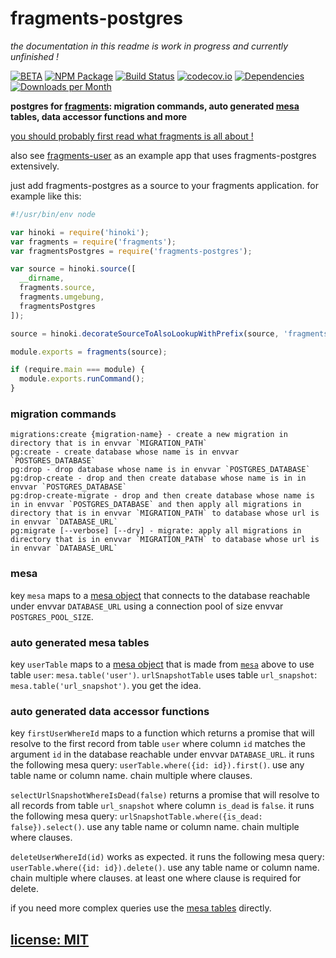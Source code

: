 # fragments-postgres

*the documentation in this readme is work in progress and currently unfinished !*

[![BETA](http://img.shields.io/badge/Stability-BETA-orange.svg?style=flat)]()
[![NPM Package](https://img.shields.io/npm/v/fragments-postgres.svg?style=flat)](https://www.npmjs.org/package/fragments-postgres)
[![Build Status](https://travis-ci.org/snd/fragments-postgres.svg?branch=master)](https://travis-ci.org/snd/fragments-postgres/branches)
[![codecov.io](http://codecov.io/github/snd/fragments-postgres/coverage.svg?branch=master)](http://codecov.io/github/snd/fragments-postgres?branch=master)
[![Dependencies](https://david-dm.org/snd/fragments-postgres.svg)](https://david-dm.org/snd/fragments-postgres)
[![Downloads per Month](https://img.shields.io/npm/dm/fragments-postgres.svg?style=flat)](https://www.npmjs.org/package/fragments-postgres)

**postgres for [fragments](https://github.com/snd/fragments): migration commands, auto generated [mesa](https://github.com/snd/mesa) tables, data accessor functions and more**

[you should probably first read what fragments is all about !](https://github.com/snd/fragments)

also see [fragments-user](https://github.com/snd/fragments-user)
as an example app that uses fragments-postgres extensively.

just add fragments-postgres as a source to your fragments application. for example like this:
``` javascript
#!/usr/bin/env node

var hinoki = require('hinoki');
var fragments = require('fragments');
var fragmentsPostgres = require('fragments-postgres');

var source = hinoki.source([
  __dirname,
  fragments.source,
  fragments.umgebung,
  fragmentsPostgres
]);

source = hinoki.decorateSourceToAlsoLookupWithPrefix(source, 'fragments_');

module.exports = fragments(source);

if (require.main === module) {
  module.exports.runCommand();
}
```

### migration commands

```
migrations:create {migration-name} - create a new migration in directory that is in envvar `MIGRATION_PATH`
pg:create - create database whose name is in envvar `POSTGRES_DATABASE`
pg:drop - drop database whose name is in envvar `POSTGRES_DATABASE`
pg:drop-create - drop and then create database whose name is in in envvar `POSTGRES_DATABASE`
pg:drop-create-migrate - drop and then create database whose name is in in envvar `POSTGRES_DATABASE` and then apply all migrations in directory that is in envvar `MIGRATION_PATH` to database whose url is in envvar `DATABASE_URL`
pg:migrate [--verbose] [--dry] - migrate: apply all migrations in directory that is in envvar `MIGRATION_PATH` to database whose url is in envvar `DATABASE_URL`
```

### mesa

key `mesa` maps to a [mesa object](https://github.com/snd/mesa) that connects
to the database reachable under envvar `DATABASE_URL` using a connection pool
of size envvar `POSTGRES_POOL_SIZE`.

### auto generated mesa tables

key `userTable` maps to a [mesa object](https://github.com/snd/mesa)
that is made from [`mesa`](#mesa) above to use table `user`: `mesa.table('user')`.
`urlSnapshotTable` uses table `url_snapshot`: `mesa.table('url_snapshot')`.
you get the idea.

### auto generated data accessor functions

key `firstUserWhereId` maps to a function which
returns a promise that will resolve to the first
record from table `user` where column `id` matches the argument `id`
in the database reachable under envvar `DATABASE_URL`.
it runs the following mesa query: `userTable.where({id: id}).first()`.
use any table name or column name. chain multiple where clauses.

`selectUrlSnapshotWhereIsDead(false)` returns a promise that will resolve to all
records from table `url_snapshot` where column `is_dead` is `false`.
it runs the following mesa query: `urlSnapshotTable.where({is_dead: false}).select()`.
use any table name or column name. chain multiple where clauses.

`deleteUserWhereId(id)` works as expected.
it runs the following mesa query: `userTable.where({id: id}).delete()`.
use any table name or column name. chain multiple where clauses.
at least one where clause is required for delete.

if you need more complex queries use the [mesa tables](#auto-generated-mesa-tables) directly.

## [license: MIT](LICENSE)
